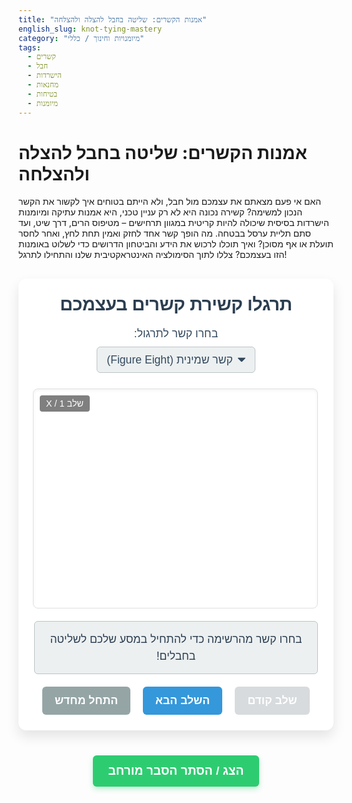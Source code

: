 ```yaml
---
title: "אמנות הקשרים: שליטה בחבל להצלה ולהצלחה"
english_slug: knot-tying-mastery
category: "מיומנויות וחינוך / כללי"
tags:
  - קשרים
  - חבל
  - הישרדות
  - מחנאות
  - בטיחות
  - מיומנות
---
```

# אמנות הקשרים: שליטה בחבל להצלה ולהצלחה

האם אי פעם מצאתם את עצמכם מול חבל, ולא הייתם בטוחים איך לקשור את הקשר הנכון למשימה? קשירה נכונה היא לא רק עניין טכני, היא אמנות עתיקה ומיומנות הישרדות בסיסית שיכולה להיות קריטית במגוון תרחישים – מטיפוס הרים, דרך שיט, ועד סתם תליית ערסל בבטחה. מה הופך קשר אחד לחזק ואמין תחת לחץ, ואחר לחסר תועלת או אף מסוכן? ואיך תוכלו לרכוש את הידע והביטחון הדרושים כדי לשלוט באומנות הזו בעצמכם? צללו לתוך הסימולציה האינטראקטיבית שלנו והתחילו לתרגל!

<div id="knot-app-container">
    <h2 class="app-title">תרגלו קשירת קשרים בעצמכם</h2>
    <label for="knot-selector" class="selector-label">בחרו קשר לתרגול:</label>
    <select id="knot-selector" class="custom-select">
        <option value="figure-eight">קשר שמינית (Figure Eight)</option>
        <option value="bowline">קשר בוולין (Bowline)</option>
        <option value="square">קשר רבוע (Square Knot)</option>
    </select>
    <div id="knot-display">
        <!-- SVG rendering area - will be dynamically populated and animated -->
        <svg id="rope-svg" width="400" height="300" viewBox="0 0 400 300"></svg>
        <div id="step-counter">שלב 1 / X</div>
    </div>
    <div id="instructions">בחרו קשר מהרשימה כדי להתחיל במסע שלכם לשליטה בחבלים!</div>
    <div id="controls">
        <button id="prev-step" class="control-button" disabled>שלב קודם</button>
        <button id="next-step" class="control-button">השלב הבא</button>
        <button id="reset-knot" class="control-button secondary">התחל מחדש</button>
    </div>
</div>

<style>
    /* Global App Styling */
    #knot-app-container {
        direction: rtl;
        text-align: right;
        font-family: 'Heebo', sans-serif; /* Using a more modern Hebrew-friendly font */
        max-width: 650px; /* Slightly wider container */
        margin: 30px auto;
        padding: 25px;
        border: none; /* Remove default border */
        border-radius: 12px; /* More rounded corners */
        background-color: #ffffff; /* Clean white background */
        box-shadow: 0 10px 20px rgba(0, 0, 0, 0.1); /* Subtle shadow */
        position: relative;
        overflow: hidden; /* Ensure nothing spills out */
        transition: all 0.3s ease;
    }

    #knot-app-container::before { /* Background gradient or pattern */
        content: '';
        position: absolute;
        top: 0;
        left: 0;
        right: 0;
        bottom: 0;
        background: linear-gradient(135deg, #eef2f7 0%, #e0eafc 100%); /* Soft gradient */
        z-index: -1; /* Behind content */
        opacity: 0.8;
    }

    .app-title {
        text-align: center;
        color: #2c3e50; /* Darker, more professional color */
        margin-top: 0;
        margin-bottom: 20px;
        font-size: 1.8rem;
        font-weight: 700;
        letter-spacing: -0.5px;
    }

    .selector-label {
        display: block;
        text-align: center;
        margin-bottom: 10px;
        color: #34495e;
        font-size: 1.1rem;
    }

    .custom-select {
        display: block;
        margin: 0 auto 25px auto;
        padding: 10px 15px;
        font-size: 1.1rem;
        border: 1px solid #bdc3c7;
        border-radius: 6px;
        background-color: #ecf0f1; /* Light grey background */
        color: #34495e;
        cursor: pointer;
        outline: none;
        transition: border-color 0.3s ease, box-shadow 0.3s ease;
        appearance: none; /* Remove default select styling */
        background-image: url('data:image/svg+xml;charset=US-ASCII,%3Csvg%20xmlns%3D%22http%3A%2F%2Fwww.w3.org%2F2000%2Fsvg%22%20width%3D%22292.4%22%20height%3D%22292.4%22%3E%3Cpath%20fill%3D%22%2334495e%22%20d%3D%22M287%2069.4a17.6%2017.6%200%200%200-13-5.4H18.4c-5%200-9.3%201.8-12.9%205.4A17.6%2017.6%200%200%200%200%2082.2c0%205%201.8%209.3%205.4%2012.9l128%20127.9c3.6%203.6%207.8%205.4%2012.8%205.4s9.2-1.8%2012.8-5.4L287%2095c3.5-3.5%205.4-7.8%205.4-12.8%200-5-1.9-9.2-5.5-12.8z%22%2F%3E%3C%2Fsvg%3E'); /* Custom arrow */
        background-repeat: no-repeat;
        background-position: calc(100% - 15px) center;
        background-size: 12px;
        padding-right: 35px; /* Make space for arrow */
    }
     .custom-select:hover {
        border-color: #95a5a6;
     }
    .custom-select:focus {
        border-color: #3498db;
        box-shadow: 0 0 5px rgba(52, 152, 219, 0.5);
    }


    #knot-display {
        width: 100%;
        height: 350px; /* Slightly taller display area */
        background-color: #ffffff;
        border: 1px solid #e0e0e0;
        border-radius: 8px;
        margin-bottom: 20px;
        position: relative;
        overflow: hidden;
        display: flex;
        justify-content: center;
        align-items: center;
        box-shadow: inset 0 2px 5px rgba(0,0,0,0.05); /* Inner shadow for depth */
    }

    #rope-svg {
        width: 95%; /* Allow some padding */
        height: 95%; /* Allow some padding */
        display: block;
        /* Preserve aspect ratio and center */
        viewBox: 0 0 400 300; /* Keep viewBox from original */
        preserveAspectRatio="xMidYMid meet";
    }

    /* Enhanced Rope Styling for SVG */
    .rope-part {
        stroke: #8B4513; /* SaddleBrown for classic rope look */
        stroke-width: 10; /* Thicker rope */
        fill: none;
        stroke-linecap: round;
        stroke-linejoin: round;
        transition: stroke-dashoffset 0.5s ease-in-out, opacity 0.3s ease-out; /* Animation for drawing */
        stroke-dasharray: 1000; /* Long dash array for drawing effect */
        stroke-dashoffset: 0; /* Start fully visible */
    }
    .working-end {
        stroke: #e74c3c; /* Reddish color to highlight the active part */
        stroke-width: 10;
        fill: none;
        stroke-linecap: round;
        stroke-linejoin: round;
        transition: stroke-dashoffset 0.5s ease-in-out, opacity 0.3s ease-out;
        stroke-dasharray: 1000;
        stroke-dashoffset: 0;
    }
    .fixed-part {
         stroke: #3498db; /* Blueish color for the static part */
         stroke-width: 10;
         fill: none;
         stroke-linecap: round;
         stroke-linejoin: round;
         transition: stroke-dashoffset 0.5s ease-in-out, opacity 0.3s ease-out;
         stroke-dasharray: 1000;
         stroke-dashoffset: 0;
    }


    #step-counter {
        position: absolute;
        top: 10px;
        left: 10px;
        background-color: rgba(0, 0, 0, 0.5);
        color: white;
        padding: 5px 10px;
        border-radius: 4px;
        font-size: 0.9rem;
        z-index: 10; /* Above SVG */
    }

    #instructions {
        text-align: center;
        margin-bottom: 20px;
        padding: 15px;
        background-color: #ecf0f1; /* Light background */
        border-radius: 6px;
        min-height: 50px; /* More vertical space */
        display: flex;
        align-items: center;
        justify-content: center;
        font-size: 1.1rem;
        color: #2c3e50;
        line-height: 1.5;
        border: 1px solid #bdc3c7;
    }

    #controls {
        text-align: center;
    }

    .control-button {
        padding: 12px 20px; /* Larger buttons */
        margin: 0 8px; /* More spacing */
        font-size: 1.1rem;
        cursor: pointer;
        border: none;
        border-radius: 6px; /* More rounded */
        color: white;
        transition: background-color 0.3s ease, transform 0.1s ease;
        font-weight: 600;
        min-width: 120px; /* Ensure uniform width */
    }

    .control-button:not(:disabled) {
        background-color: #3498db; /* Primary blue */
    }

    .control-button.secondary {
        background-color: #95a5a6; /* Grey for reset */
    }

    .control-button:hover:not(:disabled) {
        background-color: #2980b9; /* Darker blue on hover */
    }
    .control-button.secondary:hover:not(:disabled) {
        background-color: #7f8c8d; /* Darker grey on hover */
    }

    .control-button:active:not(:disabled) {
        transform: scale(0.98); /* Slight press effect */
    }

    .control-button:disabled {
        background-color: #bdc3c7; /* Greyed out */
        cursor: not-allowed;
        opacity: 0.6;
    }

    /* Explanation Button Styling */
    #explanation-button {
        display: block;
        margin: 40px auto 20px auto; /* More spacing */
        padding: 14px 25px; /* Larger button */
        font-size: 1.2rem; /* Larger font */
        cursor: pointer;
        border: none;
        border-radius: 6px;
        background-color: #2ecc71; /* Primary green */
        color: white;
        transition: background-color 0.3s ease, transform 0.1s ease;
        font-weight: 600;
        box-shadow: 0 4px 8px rgba(46, 204, 113, 0.3); /* Subtle shadow */
    }

    #explanation-button:hover {
        background-color: #27ae60; /* Darker green on hover */
        box-shadow: 0 6px 12px rgba(46, 204, 113, 0.4);
    }
    #explanation-button:active {
        transform: scale(0.98);
        box-shadow: 0 2px 4px rgba(46, 204, 113, 0.2);
    }


    /* Explanation Section Styling */
    #explanation {
        direction: rtl;
        text-align: right;
        margin-top: 30px;
        padding: 25px;
        border: none;
        border-radius: 12px;
        background-color: #f9f9f9; /* Off-white background */
        box-shadow: 0 5px 15px rgba(0, 0, 0, 0.08);
        display: none; /* Initially hidden */
        line-height: 1.7;
        color: #333;
    }

    #explanation h2, #explanation h3 {
        color: #2c3e50;
        border-bottom: 2px solid #3498db; /* Blue underline */
        padding-bottom: 8px;
        margin-top: 25px;
        margin-bottom: 15px;
        font-weight: 700;
    }
    #explanation h2 { font-size: 1.6rem; }
    #explanation h3 { font-size: 1.3rem; color: #34495e;}


    #explanation p {
        margin-bottom: 20px;
    }

    #explanation ul {
        margin-bottom: 20px;
        padding-right: 20px; /* Adjust for RTL */
    }

    #explanation li {
        margin-bottom: 10px;
    }

    /* Add a simple fade-in animation for the explanation */
    .fade-in {
        animation: fadeIn 0.5s ease-out;
    }

    @keyframes fadeIn {
        from { opacity: 0; transform: translateY(10px); }
        to { opacity: 1; transform: translateY(0); }
    }

</style>

<button id="explanation-button">הצג / הסתר הסבר מורחב</button>

<div id="explanation">
    <h2>הסבר מורחב: עקרונות ושימושים בקשירת קשרים</h2>

    <h3>מהו קשר ולמה הוא מחזיק מעמד?</h3>
    <p>בבסיסו, קשר הוא שימוש חכם בעקרונות הפיזיקה, בעיקר חיכוך, כדי לגרום לחבל לאחוז בעצמו או בחפץ אחר. הצורה הייחודית של כל קשר מכוונת את העומס המופעל עליו כך שהוא מגביר את הלחץ הפנימי בין חלקי החבל, יוצר נקודות אחיזה עצמיות ומונע החלקה בלתי רצויה. זהו ריקוד עדין בין מתיחה, לחיצה וחיכוך, המתורגם לחוזק ויציבות מפתיעים.</p>

    <h3>הכוחות בפעולה: פיזיקה של חבלים</h3>
    <ul>
        <li>**כוח החיכוך:** האשף הבלתי נראה ששומר על הקשר. כאשר החבל נכרך סביב עצמו או חפץ, נקודות המגע יוצרות חיכוך. ככל שהעומס גדל, כך גם הלחץ בין חלקי החבל עולה, ומגביר את כוח החיכוך שמונע מהם להחליק ולהשתחרר. טקסטורת החבל והחומר ממנו עשוי משפיעים ישירות על החיכוך.</li>
        <li>**כוח המתיחה:** הכוח הראשי המופעל על החבל. הקשר נועד לפזר את המתיחה הזו דרך מנגנוני כיפוף ולחיצה פנימיים. קשר יעיל מנתב את המתיחה ליצירת חיכוך פנימי, במקום לאפשר לחבל להתיישר ולהחליק.</li>
        <li>**הצורה היא הכל:** המבנה הגיאומטרי של הקשר אינו מקרי. הוא תוצר של אלפי שנים של ניסוי וטעייה. כל ליפוף, כל הצלבה, נועדו לוודא שהקשר "נועל" את עצמו בצורה כזו שגם תחת עומס, נקודות החיכוך נשמרות והחבל לא יכול לפרוק את עצמו. קשרים מסוימים אף נועדו להתהדק יותר כשהעומס גדל.</li>
    </ul>

    <h3>החבל עצמו: שותף בקשירה</h3>
    <p>בחירת החבל הנכון למשימה ולקשר היא קריטית. חומר, עובי ומבנה החבל משפיעים ישירות על אופן הקשירה, חוזק הקשר וביצועיו בתנאים שונים:</p>
    <ul>
        <li>**חומרים שונים, תכונות שונות:** חבלים טבעיים (כותנה, יוטה, קנבוס) ידידותיים יותר לאחיזה וקשירה, אך פחות עמידים. חבלים סינתטיים (ניילון, פוליאסטר) חזקים, עמידים למים ולשחיקה, ולעיתים חלקלקים יותר, מה שדורש קשרים שתוכננו במיוחד לעמידות בפני החלקה.</li>
        <li>**עובי וגמישות:** חבלים עבים יותר נוחים בדרך כלל ללמידה ולעבודה ללא כפפות. חבלים דקים יותר דורשים יותר דיוק. חבלים גמישים מאפשרים קשירה קלה יותר, בעוד שחבלים קשיחים יותר שומרים על צורתם טוב יותר אך קשים יותר לעבודה.</li>
        <li>**מבנה החבל:** חבלים קלועים (למשל, Kernmantle המשמש בטיפוס) חזקים ועמידים מאוד, עם ליבה נושאת עומס ומעטפת הגנה. חבלים שזורים (Twisted) נוטים להתפתל ופחות עמידים לשחיקה. מבנה החבל משפיע גם על האופן שבו הקשר "מתלבש" ומתהדק.</li>
    </ul>

    <h3>קשרים נבחרים וסיפורם (תרגלו אותם בסימולציה!)</h3>
    <ul>
        <li>**קשר שמינית (Figure Eight):** זהו ה"שלום" ו"להתראות" של עולם הקשרים המודרני. קל יחסית לזיהוי ויזואלי ופחות נוטה "להינעל" תחת עומס גבוה לעומת קשר בנאי (Overhand Knot). משמש כיסוד לקשירת לולאת קצה חזקה (Figure Eight Loop) או לחיבור בטיחותי לרתמת טיפוס (Figure Eight Follow Through). חיוני לכל מי שעובד עם חבלים תחת עומס.</li>
        <li>**קשר בוולין (Bowline):** "מלך הקשרים", קשר ההצלה הקלאסי. יוצר לולאה יציבה בקצה החבל שאינה מתהדקת גם תחת עומס, וקלה יחסית להתרה גם לאחר שרטבה או נשאה עומס. אידיאלי לקשירת חבל לעצם (עמוד, טבעת) או סביב אדם (בחילוץ). דורש תרגול לוודא שנקשר נכון ודורש השארת 'זנב' ארוך מספיק.</li>
        <li>**קשר רבוע (Square Knot / Reef Knot):** משמש בעיקר לחיבור שני חבלים בעובי ובסוג זהים, למטרות קשירה קלה ולא לנשיאת עומס משמעותי (למשל, קשירת אריזה או תחילת תחבושת). קל לקשירה אך חשוב להיזהר: הוא עלול להחליק ולהשתחרר תחת עומס משתנה או עם חבלים חלקלקים. אינו מומלץ למטרות בטיחות קריטיות.</li>
    </ul>

    <h3>בטיחות מעל הכל: לא רק איך לקשור, אלא איך לקשור בחוכמה</h3>
    <p>קשר שנקשר לא נכון או שאינו מטופל כראוי הוא קשר חסר תועלת, ואף מסוכן. הקפידו על העקרונות הבאים:</p>
    <ul>
        <li>**תרגול, תרגול, תרגול:** המיומנות נרכשת רק דרך חזרות רבות. קשור קשר בעיניים עצומות, בחושך, בקור. רק כך תבטח בו ברגע האמת.</li>
        <li>**השאירו זנב ארוך:** תמיד השאירו מספיק חבל בקצה העובד לאחר הידוק הקשר ('זנב'). הזנב מונע מהקשר להתפרק ולהשתחרר תחת עומס ותנועה. הכלל אצבע הוא להשאיר זנב באורך של לפחות פי 7-10 מקוטר החבל. במצבים קריטיים, כדאי אפילו לאבטח את הזנב בקשר עזר קטן ובטוח.</li>
        <li>**"הלבשת" הקשר ובדיקה ויזואלית:** לאחר הקשירה, "הלבישו" את הקשר – סדרו את החבלים כך שכל חלקי הקשר יהיו מסודרים ומקבילים היכן שצריך, ללא הצלבות מיותרות או לולאות מעוותות. קשר "לבוש" נכון לא רק נראה טוב יותר, אלא גם מתפקד חזק יותר ובטוח יותר. בדקו ויזואלית את כל חלקי הקשר לפני הפעלת עומס.</li>
        <li>**הידוק נכון:** הדקו את הקשר בהדרגה ובאחידות, משכו את כל ארבעת הקצוות (או מספרם הרלוונטי) כדי לוודא שהקשר מתהדק כראוי ו"יושב" במקומו. הידוק יתר לפני שהקשר מקבל עומס יכול להחליש סיבים או להפוך את התרת הקשר למשימה בלתי אפשרית.</li>
    </ul>

    <h3>מגרש המשחקים של החבלים: יישומים אינסופיים</h3>
    <p>שליטה באמנות הקשרים פותחת עולם של אפשרויות ויכולות:</p>
    <ul>
        <li>**טבע ושטח:** הקמת מחנה, בניית מחסה, תליית מזון הרחק מבעלי חיים, יצירת מתקנים פשוטים.</li>
        <li>**ים וימאות:** עגינה בטוחה, קשירת מפרשים, עבודה עם חבלים על כלי שיט.</li>
        <li>**גובה וסיכון:** טיפוס ספורטיבי ותעשייתי, עבודות בגובה, הצלה וחילוץ.</li>
        <li>**בטיחות ועזרה ראשונה:** קיבוע שברים, יצירת אלונקות מאולתרות.</li>
        <li>**בית וגינה:** קשירת חפצים להובלה, ארגון, עבודות גינון ותיקונים קטנים.</li>
        <li>**אמנות ויצירה:** מקרומה, יצירת חפצים שימושיים ואמנותיים.</li>
    </ul>
    <p>לימוד קשירת קשרים הוא השקעה חכמה במיומנות שתשרת אתכם בכל תחומי החיים. תרגלו, התנסו, והפכו את החבל לחבר הטוב ביותר שלכם ברגעים קריטיים וגם בשגרת היומיום.</p>
</div>

<script>
    document.addEventListener('DOMContentLoaded', () => {
        const knotSelector = document.getElementById('knot-selector');
        const knotDisplay = document.getElementById('rope-svg');
        const instructionsDiv = document.getElementById('instructions');
        const prevBtn = document.getElementById('prev-step');
        const nextBtn = document.getElementById('next-step');
        const resetBtn = document.getElementById('reset-knot');
        const stepCounterDiv = document.getElementById('step-counter'); // Get the step counter element
        const explanationButton = document.getElementById('explanation-button');
        const explanationDiv = document.getElementById('explanation');

        let currentKnot = 'figure-eight';
        let currentStep = 0;

        // Define knot steps with more detailed SVG paths for better visualization
        // Using multiple path elements allows for showing different rope parts or highlights
        const knotData = {
            'figure-eight': {
                name: 'קשר שמינית',
                steps: [
                    { text: 'שלב 1: התחילו עם קצה החבל (הקצה העובד). צרו לולאה פשוטה עם הקצה העובד מעל החלק הארוך.', svg: '<path class="fixed-part" d="M 100 150 L 300 150" /><path class="working-end" d="M 200 150 Q 200 100 250 100 Q 300 100 300 150" opacity="0.6"/>' }, // Base rope + initial loop shape
                    { text: 'שלב 2: העבירו את הקצה העובד **מעל** החלק הארוך של החבל (מתחת ללולאה שנוצרה).', svg: '<path class="fixed-part" d="M 100 150 L 300 150" /><path class="working-end" d="M 200 150 Q 200 100 250 100 Q 300 100 300 150 M 270 130 L 330 170" />' }, // Show crossing path
                     { text: 'שלב 3: כעת העבירו את הקצה העובד **מתחת** ללולאה שנוצרה בתחילת השלב הקודם.', svg: '<path class="fixed-part" d="M 100 150 L 300 150" /><path class="working-end" d="M 200 150 Q 200 100 250 100 Q 300 100 300 150 M 330 170 C 350 220 250 220 270 130" />' }, // Show passing under the loop
                    { text: 'שלב 4: סיימו את הכריכה על ידי העברת הקצה העובד **דרך** הלולאה הראשונית, מלמטה למעלה.', svg: '<path class="fixed-part" d="M 100 150 L 300 150" /><path class="working-end" d="M 200 150 Q 200 100 250 100 Q 300 100 300 150 M 330 170 C 350 220 250 220 270 130 M 200 150 Q 230 120 250 100" />' }, // Show path entering loop
                    { text: 'שלב 5: משכו בעדינות את הקצה העובד ואת החלק הארוך כדי להדק את הקשר. ודאו שהוא נראה כמו המספר 8 מסודר!', svg: '<path class="rope-part" d="M 100 150 L 180 150 C 210 150 210 100 180 100 C 150 100 150 150 180 150 L 300 150" />' } // Simplified final knot
                ]
            },
            'bowline': {
                name: 'קשר בוולין',
                steps: [
                    { text: 'שלב 1: החזיקו את החבל כשהקצה העובד קרוב אליכם. צרו "חור של ארנב" – לולאה קטנה על החלק הארוך של החבל, כשהחלק העובד קרוב אליכם.', svg: '<path class="fixed-part" d="M 100 150 L 300 150" /><path class="working-end" d="M 300 150 L 350 150" /><path class="rope-part" d="M 200 150 Q 210 140 200 130 Q 190 140 200 150" stroke-width="8" opacity="0.7"/>' }, // Show fixed part, working end, and small loop hint
                    { text: 'שלב 2: "הארנב יוצא מהחור" - העבירו את הקצה העובד **למעלה** דרך הלולאה הקטנה שיצרתם.', svg: '<path class="fixed-part" d="M 100 150 L 300 150" /><path class="working-end" d="M 350 150 L 320 130 Q 210 120 200 130" />' }, // Show working end coming up through loop
                    { text: 'שלב 3: "הארנב רץ סביב העץ" - העבירו את הקצה העובד **מאחורי** החלק הארוך של החבל (החלק העומד).', svg: '<path class="fixed-part" d="M 100 150 L 300 150" /><path class="working-end" d="M 200 130 Q 210 120 320 130 M 320 130 Q 330 160 320 190" />' }, // Show working end going behind fixed part
                    { text: 'שלב 4: "הארנב חוזר הביתה לחור" - החזירו את הקצה העובד **למטה**, דרך אותה לולאה קטנה בה התחלתם (מהצד הנגדי של החבל העומד).', svg: '<path class="fixed-part" d="M 100 150 L 300 150" /><path class="working-end" d="M 200 130 Q 210 120 320 130 M 320 130 Q 330 160 320 190 M 320 190 Q 210 180 200 150" />' }, // Show working end going back into loop
                    { text: 'שלב 5: משכו את החלק הארוך (העץ) ואת הקצה העובד (הארנב) כדי להדק את הקשר. ודאו שהלולאה הגדולה (לולאת ההצלה) אינה מתהדקת!', svg: '<path class="rope-part" d="M 100 150 L 150 150 C 180 150 180 200 150 200 C 120 200 120 150 150 150 L 300 150" />' } // Simplified final knot with loop
                ]
            },
            'square': {
                name: 'קשר רבוע',
                steps: [
                    { text: 'שלב 1: התחילו עם שני חבלים (או שני קצוות של אותו חבל). קחו את החבל מימין (נצבע אותו באדום) והעבירו אותו **מעל** החבל משמאל (נצבע אותו בכחול).', svg: '<path class="working-end" stroke="red" d="M 100 140 L 250 160" /><path class="fixed-part" stroke="blue" d="M 100 160 L 250 140" />' }, // Red over Blue
                    { text: 'שלב 2: כעת כרכו את החבל האדום **מתחת** לחבל הכחול.', svg: '<path class="working-end" stroke="red" d="M 100 140 L 175 150" /><path class="fixed-part" stroke="blue" d="M 100 160 L 175 150" /><path class="working-end" stroke="red" d="M 175 150 L 250 160" /><path class="fixed-part" stroke="blue" d="M 175 150 L 250 140" />' }, // Show the wrap under
                     { text: 'שלב 3: עכשיו קחו את החבל שבימין (הכחול, שהיה קודם משמאל) והעבירו אותו **מעל** החבל שמשמאל (האדום).', svg: '<path class="rope-part" stroke="blue" d="M 100 150 L 175 150" /><path class="rope-part" stroke="red" d="M 100 150 L 175 150" /><path class="rope-part" stroke="blue" d="M 175 150 L 250 140" /><path class="rope-part" stroke="red" d="M 175 150 L 250 160" />' }, // Show second crossing attempt
                    { text: 'שלב 4: כרכו את החבל הכחול **מתחת** לחבל האדום, בדיוק הפוך מכפי שעשיתם בשלבים 1 ו-2.', svg: '<path class="rope-part" stroke="blue" d="M 100 150 L 175 150" /><path class="rope-part" stroke="red" d="M 100 150 L 175 150" /><path class="rope-part" stroke="blue" d="M 175 150 L 250 140" /><path class="rope-part" stroke="red" d="M 175 150 L 250 160" />' }, // Show the second wrap under
                    { text: 'שלב 5: משכו בעדינות את ארבעת הקצוות כדי להדק את הקשר. אם הקשר נראה שטוח ומרובע - הצלחתם!', svg: '<path class="rope-part" d="M 100 150 L 180 150 M 220 150 L 300 150 M 180 150 C 190 140 210 140 220 150 C 210 160 190 160 180 150" />' } // Simplified final knot
                ]
            }
        };

        // Function to draw SVG paths with a "drawing" animation effect
        function drawPaths(svgContent) {
            const parser = new DOMParser();
            const doc = parser.parseFromString(`<svg>${svgContent}</svg>`, 'image/svg+xml');
            const paths = doc.querySelectorAll('path');
            let delay = 0;

            knotDisplay.innerHTML = ''; // Clear previous SVG

            paths.forEach(path => {
                const pathElement = document.createElementNS("http://www.w3.org/2000/svg", "path");
                // Copy attributes
                Array.from(path.attributes).forEach(attr => {
                    pathElement.setAttribute(attr.name, attr.value);
                });

                // Apply drawing animation
                const length = pathElement.getTotalLength ? pathElement.getTotalLength() : 1000; // Fallback if getTotalLength fails
                pathElement.style.strokeDasharray = length;
                pathElement.style.strokeDashoffset = length; // Start invisible

                knotDisplay.appendChild(pathElement);

                // Animate drawing
                setTimeout(() => {
                    pathElement.style.transition = 'stroke-dashoffset 1s ease-in-out';
                    pathElement.style.strokeDashoffset = '0';
                     // Also fade in opacity slightly after drawing starts
                    pathElement.style.opacity = '1';
                    pathElement.style.transition += ', opacity 0.5s ease-in';

                }, delay);
                 delay += 100; // Small delay between paths

            });
        }


        function renderStep() {
            const knot = knotData[currentKnot];
            const step = knot.steps[currentStep];

            instructionsDiv.textContent = `${knot.name}: ${step.text}`;
            stepCounterDiv.textContent = `שלב ${currentStep + 1} / ${knot.steps.length}`; // Update step counter
            drawPaths(step.svg); // Use the new drawing function

            prevBtn.disabled = currentStep === 0;
            nextBtn.disabled = currentStep === knot.steps.length - 1;

             // Optional: Add a slight bounce/pulse animation to instructions when they change
             instructionsDiv.classList.add('pulse');
             setTimeout(() => {
                 instructionsDiv.classList.remove('pulse');
             }, 500);
        }

        function selectKnot(knotSlug) {
            currentKnot = knotSlug;
            currentStep = 0;
            renderStep();
        }

        // Event Listeners
        knotSelector.addEventListener('change', (event) => {
            selectKnot(event.target.value);
        });

        prevBtn.addEventListener('click', () => {
            if (currentStep > 0) {
                currentStep--;
                renderStep();
            }
        });

        nextBtn.addEventListener('click', () => {
            const knot = knotData[currentKnot];
            if (currentStep < knot.steps.length - 1) {
                currentStep++;
                renderStep();
            }
        });

        resetBtn.addEventListener('click', () => {
            selectKnot(currentKnot); // Reset to the first step of the current knot
        });

        explanationButton.addEventListener('click', () => {
            const isHidden = explanationDiv.style.display === 'none' || explanationDiv.style.display === '';
            if (isHidden) {
                explanationDiv.style.display = 'block';
                explanationDiv.classList.add('fade-in'); // Add fade-in class
                 // Remove class after animation to allow it to run again
                explanationDiv.addEventListener('animationend', () => {
                     explanationDiv.classList.remove('fade-in');
                 }, { once: true });
            } else {
                explanationDiv.style.display = 'none';
                 explanationDiv.classList.remove('fade-in'); // Ensure class is off when hidden
            }
        });

        // Initial render
        selectKnot(knotSelector.value);

        // Add pulse animation style dynamically
        const styleSheet = document.createElement("style");
        styleSheet.type = "text/css";
        styleSheet.innerText = `
            @keyframes pulse {
                0% { transform: scale(1); }
                50% { transform: scale(1.02); }
                100% { transform: scale(1); }
            }
            #instructions.pulse {
                animation: pulse 0.5s ease-in-out;
            }
        `;
        document.head.appendChild(styleSheet);
    });
</script>
```